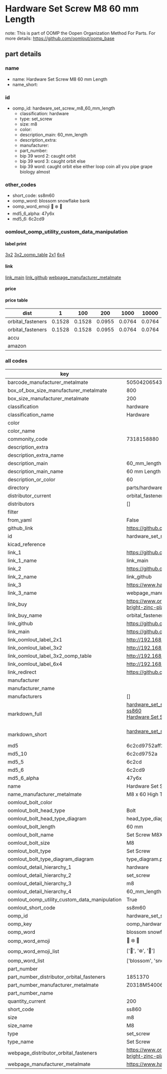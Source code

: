 # Hardware Set Screw M8 60 mm Length  

note: This is part of OOMP the Oopen Organization Method For Parts. For more details: https://github.com/oomlout/oomp_base

##  part details
  







### name
* name: Hardware Set Screw M8 60 mm Length
* name_short: 
### id
* oomp_id: hardware_set_screw_m8_60_mm_length
  * classification: hardware
  * type: set_screw
  * size: m8
  * color: 
  * description_main: 60_mm_length
  * description_extra: 
  * manufacturer: 
  * part_number: 
  * bip 39 word 2: caught orbit
  * bip 39 word 3: caught orbit else
  * bip 39 word: caught orbit else either loop coin all you pipe grape biology almost

### other_codes
* short_code: ss8m60
* oomp_word: blossom snowflake bank
* oomp_word_emoji :blossom: :snowflake: :bank:
* md5_6_alpha: 47y6x
* md5_6: 6c2cd9






### oomlout_oomp_utility_custom_data_manipulation
#### label print
[3x2](http://192.168.1.245:1112/?label=oomp%2047y6x)
[3x2_oomp_table](http://192.168.1.108:1112/?label=oomp%2047y6x)
[2x1](http://192.168.1.242:1112/?label=oomp%2047y6x)
[6x4](http://192.168.1.55:1112/?label=oomp%2047y6x)    

#### link

[link_main](https://github.com/oomlout/oomlout_oomp_version_1_messy/tree/main/parts/hardware_set_screw_m8_60_mm_length) [link_github](https://github.com/oomlout/oomlout_oomp_version_1_messy/tree/main/parts/hardware_set_screw_m8_60_mm_length) [webpage_manufacturer_metalmate](https://www.harclob2b.com/m8-x-60-high-tensile-set-gr-8-8-zinc-plated-metalm-z0318m540060)                            

#### price

#### price table
| dist | 1 | 100 | 200 | 1000 | 10000 |
|------|---|-----|-----|------|-------|
| orbital_fasteners | 0.1528 | 0.1528 | 0.0955 | 0.0764 | 0.0764 |
| orbital_fasteners | 0.1528 | 0.1528 | 0.0955 | 0.0764 | 0.0764 | 
| accu |  |  |  |  |  | 
| amazon |  |  |  |  |  | 















### all codes 
| key | value |  
| --- | --- |  
| barcode_manufacturer_metalmate | 5050420654340 |  
| box_of_box_size_manufacturer_metalmate | 800 |  
| box_size_manufacturer_metalmate | 200 |  
| classification | hardware |  
| classification_name | Hardware |  
| color |  |  
| color_name |  |  
| commonity_code | 7318158880 |  
| description_extra |  |  
| description_extra_name |  |  
| description_main | 60_mm_length |  
| description_main_name | 60 mm Length |  
| description_or_color | 60 |  
| directory | parts/hardware_set_screw_m8_60_mm_length |  
| distributor_current | orbital_fasteners |  
| distributors | [] |  
| filter |  |  
| from_yaml | False |  
| github_link | https://github.com/oomlout/oomlout_oomp_part_src/tree/main/parts/hardware_set_screw_m8_60_mm_length |  
| id | hardware_set_screw_m8_60_mm_length |  
| kicad_reference |  |  
| link_1 | https://github.com/oomlout/oomlout_oomp_version_1_messy/tree/main/parts/hardware_set_screw_m8_60_mm_length |  
| link_1_name | link_main |  
| link_2 | https://github.com/oomlout/oomlout_oomp_version_1_messy/tree/main/parts/hardware_set_screw_m8_60_mm_length |  
| link_2_name | link_github |  
| link_3 | https://www.harclob2b.com/m8-x-60-high-tensile-set-gr-8-8-zinc-plated-metalm-z0318m540060 |  
| link_3_name | webpage_manufacturer_metalmate |  
| link_buy | https://www.orbitalfasteners.co.uk/products/m8-x-60-hexagon-head-set-screws-high-tensile-grade-8-8-bright-zinc-plated |  
| link_buy_name | orbital_fasteners |  
| link_github | https://github.com/oomlout/oomlout_oomp_version_1_messy/tree/main/parts/hardware_set_screw_m8_60_mm_length |  
| link_main | https://github.com/oomlout/oomlout_oomp_version_1_messy/tree/main/parts/hardware_set_screw_m8_60_mm_length |  
| link_oomlout_label_2x1 | http://192.168.1.242:1112/?label=oomp%2047y6x |  
| link_oomlout_label_3x2 | http://192.168.1.245:1112/?label=oomp%2047y6x |  
| link_oomlout_label_3x2_oomp_table | http://192.168.1.108:1112/?label=oomp%2047y6x |  
| link_oomlout_label_6x4 | http://192.168.1.55:1112/?label=oomp%2047y6x |  
| link_redirect | https://github.com/oomlout/oomlout_oomp_version_1_messy/tree/main/parts/hardware_set_screw_m8_60_mm_length |  
| manufacturer |  |  
| manufacturer_name |  |  
| manufacturers | [] |  
| markdown_full | [hardware_set_screw_m8_60_mm_length](none)<br>[ss860](none)<br>[Hardware Set Screw M8 60 Mm Length](none)<br><br> |  
| markdown_short | [hardware_set_screw_m8_60_mm_length](none)<br><br> |  
| md5 | 6c2cd9752aff20ccb5c1f4709066f923 |  
| md5_10 | 6c2cd9752a |  
| md5_5 | 6c2cd |  
| md5_6 | 6c2cd9 |  
| md5_6_alpha | 47y6x |  
| name | Hardware Set Screw M8 60 mm Length |  
| name_manufacturer_metalmate | M8 x 60 High Tensile Set Gr 8.8 Zinc Plated Metalmate DIN 933 (ISO 4017) |  
| oomlout_bolt_color |  |  
| oomlout_bolt_head_type | Bolt |  
| oomlout_bolt_head_type_diagram | head_type_diagram.png |  
| oomlout_bolt_length | 60 mm |  
| oomlout_bolt_name | Set Screw M8X60 mm  (Bolt) |  
| oomlout_bolt_size | M8 |  
| oomlout_bolt_type | Set Screw |  
| oomlout_bolt_type_diagram_diagram | type_diagram.png |  
| oomlout_detail_hierarchy_1 | hardware |  
| oomlout_detail_hierarchy_2 | set_screw |  
| oomlout_detail_hierarchy_3 | m8 |  
| oomlout_detail_hierarchy_4 | 60_mm_length |  
| oomlout_oomp_utility_custom_data_manipulation | True |  
| oomlout_short_code | ss8m60 |  
| oomp_id | hardware_set_screw_m8_60_mm_length |  
| oomp_key | oomp_hardware_set_screw_m8_60_mm_length |  
| oomp_word | blossom snowflake bank |  
| oomp_word_emoji | :blossom: :snowflake: :bank: |  
| oomp_word_emoji_list | [':blossom:', ':snowflake:', ':bank:'] |  
| oomp_word_list | ['blossom', 'snowflake', 'bank'] |  
| part_number |  |  
| part_number_distributor_orbital_fasteners | 1851370 |  
| part_number_manufacturer_metalmate | Z0318M540060 |  
| part_number_name |  |  
| quantity_current | 200 |  
| short_code | ss860 |  
| size | m8 |  
| size_name | M8 |  
| type | set_screw |  
| type_name | Set Screw |  
| webpage_distributor_orbital_fasteners | https://www.orbitalfasteners.co.uk/products/m8-x-60-hexagon-head-set-screws-high-tensile-grade-8-8-bright-zinc-plated |  
| webpage_manufacturer_metalmate | https://www.harclob2b.com/m8-x-60-high-tensile-set-gr-8-8-zinc-plated-metalm-z0318m540060 |  
